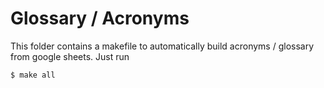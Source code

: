 # Glossary / Acronyms

This folder contains a makefile to automatically build acronyms / glossary from google sheets. Just run

```console
$ make all
```
